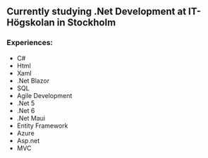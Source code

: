 ## Currently studying .Net Development at IT-Högskolan in Stockholm

### Experiences:

- C#
- Html
- Xaml
- .Net Blazor
- SQL
- Agile Development
- .Net 5
- .Net 6
- .Net Maui
- Entity Framework
- Azure
- Asp.net
- MVC
